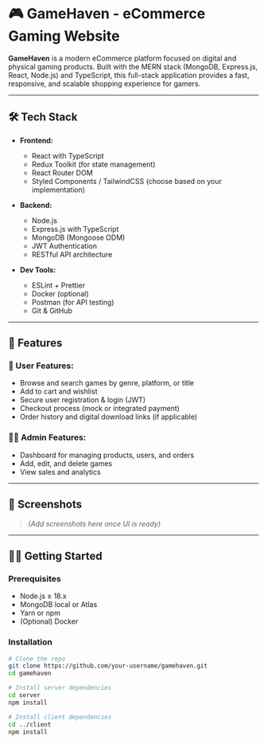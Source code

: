 # 🎮 GameHaven - eCommerce Gaming Website

**GameHaven** is a modern eCommerce platform focused on digital and physical gaming products. Built with the MERN stack (MongoDB, Express.js, React, Node.js) and TypeScript, this full-stack application provides a fast, responsive, and scalable shopping experience for gamers.

---

## 🛠️ Tech Stack

- **Frontend:**
  - React with TypeScript
  - Redux Toolkit (for state management)
  - React Router DOM
  - Styled Components / TailwindCSS (choose based on your implementation)
  
- **Backend:**
  - Node.js
  - Express.js with TypeScript
  - MongoDB (Mongoose ODM)
  - JWT Authentication
  - RESTful API architecture

- **Dev Tools:**
  - ESLint + Prettier
  - Docker (optional)
  - Postman (for API testing)
  - Git & GitHub

---

## 🚀 Features

### 🛒 User Features:
- Browse and search games by genre, platform, or title
- Add to cart and wishlist
- Secure user registration & login (JWT)
- Checkout process (mock or integrated payment)
- Order history and digital download links (if applicable)

### 🧑‍💼 Admin Features:
- Dashboard for managing products, users, and orders
- Add, edit, and delete games
- View sales and analytics

---

## 📸 Screenshots

> *(Add screenshots here once UI is ready)*

---

## 🧑‍💻 Getting Started

### Prerequisites

- Node.js ≥ 18.x
- MongoDB local or Atlas
- Yarn or npm
- (Optional) Docker

### Installation

```bash
# Clone the repo
git clone https://github.com/your-username/gamehaven.git
cd gamehaven

# Install server dependencies
cd server
npm install

# Install client dependencies
cd ../client
npm install
